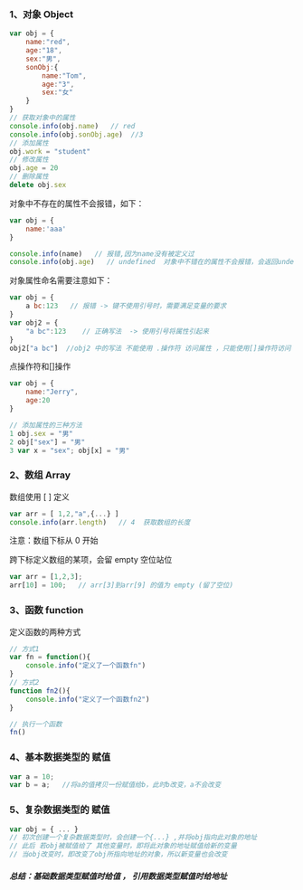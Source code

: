 ### 1、对象 Object

```js
var obj = {
    name:"red",
    age:"18",
    sex:"男",
    sonObj:{
        name:"Tom",
        age:"3",
        sex:"女"
    }
}
// 获取对象中的属性
console.info(obj.name)   // red
console.info(obj.sonObj.age)  //3
// 添加属性
obj.work = "student"
// 修改属性
obj.age = 20
// 删除属性
delete obj.sex
```

对象中不存在的属性不会报错，如下：

```js
var obj = {
	name:'aaa'
}

console.info(name)   // 报错,因为name没有被定义过
console.info(obj.age)   // undefined  对象中不错在的属性不会报错，会返回undefined
```
对象属性命名需要注意如下：

```js
var obj = {
    a bc:123   // 报错 -> 键不使用引号时，需要满足变量的要求 
}
var obj2 = {
	"a bc":123    // 正确写法  -> 使用引号将属性引起来
}
obj2["a bc"]  //obj2 中的写法 不能使用 .操作符 访问属性 ，只能使用[]操作符访问
```

点操作符和[]操作

```js
var obj = {
    name:"Jerry",
    age:20
}

// 添加属性的三种方法
1 obj.sex = "男"
2 obj["sex"] = "男"
3 var x = "sex"; obj[x] = "男"
```

### 2、数组 Array 

数组使用 [ ] 定义

```js
var arr = [ 1,2,"a",{...} ]
console.info(arr.length)   // 4  获取数组的长度
```

注意：数组下标从 0 开始



跨下标定义数组的某项，会留 empty 空位站位

```js
var arr = [1,2,3];
arr[10] = 100;   // arr[3]到arr[9] 的值为 empty (留了空位)
```

### 3、函数 function

定义函数的两种方式

```js
// 方式1
var fn = function(){
    console.info("定义了一个函数fn")
}
// 方式2
function fn2(){
    console.info("定义了一个函数fn2")
}

// 执行一个函数
fn()
```

### 4、基本数据类型的 赋值

```js
var a = 10;
var b = a;   //将a的值拷贝一份赋值给b，此时b改变，a不会改变
```

### 5、复杂数据类型的 赋值

```js
var obj = { ... }   
// 初次创建一个复杂数据类型时，会创建一个{...} ,并将obj指向此对象的地址
// 此后 若obj被赋值给了 其他变量时，即将此对象的地址赋值给新的变量
// 当obj改变时，即改变了obj所指向地址的对象，所以新变量也会改变
```

##### 总结：基础数据类型赋值时给值 ， 引用数据类型赋值时给地址

